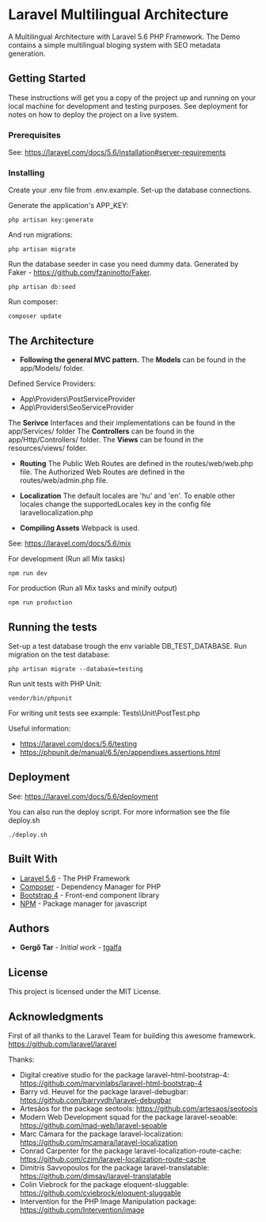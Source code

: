# Laravel Multilingual Architecture

A Multilingual Architecture with Laravel 5.6 PHP Framework. The Demo contains a simple multilingual bloging system with SEO metadata generation.

## Getting Started

These instructions will get you a copy of the project up and running on your local machine for development and testing purposes. See deployment for notes on how to deploy the project on a live system.

### Prerequisites

See:
https://laravel.com/docs/5.6/installation#server-requirements


### Installing

Create your .env file from .env.example.
Set-up the database connections.

Generate the application's APP_KEY:

```
php artisan key:generate
```

And run migrations:

```
php artisan migrate
```

Run the database seeder in case you need dummy data.
Generated by Faker - https://github.com/fzaninotto/Faker.

```
php artisan db:seed
```

Run composer:

```
composer update
```


## The Architecture

* **Following the general MVC pattern.**
The **Models** can be found in the app/Models/ folder.

Defined Service Providers:
* App\Providers\PostServiceProvider
* App\Providers\SeoServiceProvider

The **Serivce** Interfaces and their implementations can be found in the app/Services/ folder
The **Controllers** can be found in the app/Http/Controllers/ folder.
The **Views** can be found in the resources/views/ folder.

* **Routing**
The Public Web Routes are defined in the routes/web/web.php file.
The Authorized Web Routes are defined in the routes/web/admin.php file.

* **Localization**
The default locales are 'hu' and 'en'.
To enable other locales change the supportedLocales key in the config file laravellocalization.php

* **Compiling Assets**
Webpack is used.

See:
https://laravel.com/docs/5.6/mix

For development (Run all Mix tasks)

```
npm run dev
```

For production (Run all Mix tasks and minify output)

```
npm run production
```

## Running the tests

Set-up a test database trough the env variable DB_TEST_DATABASE.
Run migration on the test database:

```
php artisan migrate --database=testing
```

Run unit tests with PHP Unit:

```
vendor/bin/phpunit
```

For writing unit tests see example: Tests\Unit\PostTest.php

Useful information:
* https://laravel.com/docs/5.6/testing
* https://phpunit.de/manual/6.5/en/appendixes.assertions.html

## Deployment

See:
https://laravel.com/docs/5.6/deployment

You can also run the deploy script.
For more information see the file deploy.sh

```
./deploy.sh
```

## Built With

* [Laravel 5.6](https://laravel.com/) - The PHP Framework
* [Composer](https://getcomposer.org/) - Dependency Manager for PHP
* [Bootstrap 4](https://getbootstrap.com/) - Front-end component library
* [NPM](https://www.npmjs.com/) - Package manager for javascript


## Authors

* **Gergő Tar** - *Initial work* - [tgalfa](https://github.com/tgalfa)


## License

This project is licensed under the MIT License.

## Acknowledgments

First of all thanks to the Laravel Team for building this awesome framework.
https://github.com/laravel/laravel

Thanks:
* Digital creative studio for the package laravel-html-bootstrap-4: https://github.com/marvinlabs/laravel-html-bootstrap-4
* Barry vd. Heuvel for the package laravel-debugbar: https://github.com/barryvdh/laravel-debugbar
* Artesãos for the package seotools: https://github.com/artesaos/seotools
* Modern Web Development squad for the package laravel-seoable: https://github.com/mad-web/laravel-seoable
* Marc Cámara for the package laravel-localization: https://github.com/mcamara/laravel-localization
* Conrad Carpenter for the package laravel-localization-route-cache: https://github.com/czim/laravel-localization-route-cache
* Dimitris Savvopoulos for the package laravel-translatable: https://github.com/dimsav/laravel-translatable
* Colin Viebrock for the package eloquent-sluggable: https://github.com/cviebrock/eloquent-sluggable
* Intervention for the PHP Image Manipulation package: https://github.com/Intervention/image
